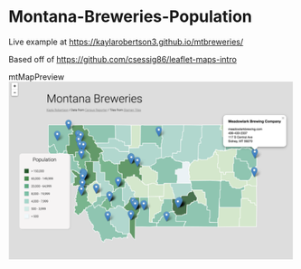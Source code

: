 # Montana-Breweries-Population
Live example at https://kaylarobertson3.github.io/mtbreweries/


Based off of https://github.com/csessig86/leaflet-maps-intro


mtMapPreview
![Map Preview](https://github.com/kaylarobertson3/Montana-Breweries-Population/blob/master/mtMapPreview.png
 "Map Preview")
